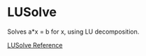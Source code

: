 # LUSolve

Solves a*x = b for x, using LU decomposition.

[LUSolve Reference](https://ruby-doc.org/stdlib-2.6/libdoc/bigdecimal/rdoc/LUSolve.html)